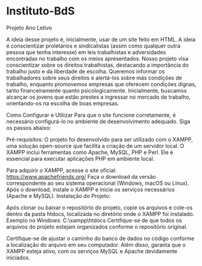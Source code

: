# Instituto-BdS
Projeto Ano Letivo

A ideia desse projeto é, inicialmente, usar de um site feito em HTML. A ideia é conscientizar proletários e sindicalistas (assim como qualquer outra pessoa que tenha interesse) em leis trabalhistas e adversidades encontradas no trabalho com os meios apresentados.
Nosso projeto visa conscientizar sobre os direitos trabalhistas, destacando a importância do trabalho justo e da liberdade de escolha. Queremos informar os trabalhadores sobre seus direitos e alertá-los sobre más condições de trabalho, enquanto promovemos empresas que oferecem condições dignas, tanto financeiramente quanto psicologicamente. Inicialmente, buscamos alcançar os jovens que estão prestes a ingressar no mercado de trabalho, orientando-os na escolha de boas empresas.


Como Configurar e Utilizar
Para que o site funcione corretamente, é necessário configurá-lo no ambiente de desenvolvimento adequado. Siga os passos abaixo:

Pré-requisitos:
O projeto foi desenvolvido para ser utilizado com o XAMPP, uma solução open-source que facilita a criação de um servidor local. O XAMPP inclui ferramentas como Apache, MySQL, PHP e Perl. Ele é essencial para executar aplicações PHP em ambiente local.

Para adquirir o XAMPP, acesse o site oficial: https://www.apachefriends.org/
Faça o download da versão correspondente ao seu sistema operacional (Windows, macOS ou Linux).
Após o download, instale o XAMPP e inicie os serviços necessários (Apache e MySQL).
Instalação do Projeto:

Após clonar ou baixar o repositório do projeto, copie os arquivos e cole-os dentro da pasta htdocs, localizada no diretório onde o XAMPP foi instalado.
Exemplo no Windows: C:\xampp\htdocs
Certifique-se de que todos os arquivos do projeto estejam organizados conforme o repositório original.


Certifique-se de ajustar o caminho do banco de dados no código conforme a localização do arquivo em seu computador. Além disso, garanta que o XAMPP esteja ativo, com os serviços MySQL e Apache devidamente iniciados.
